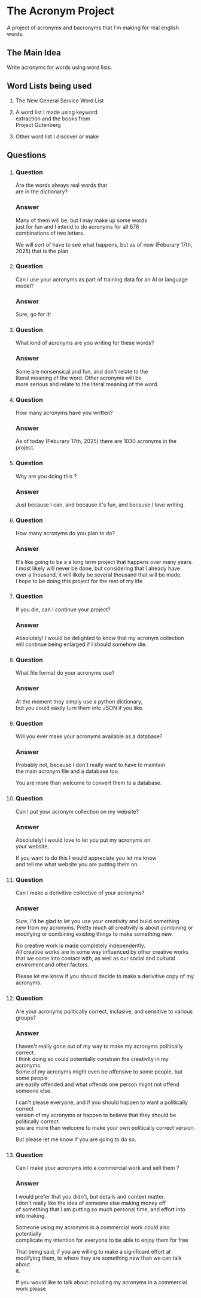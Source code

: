 # The Acronym Project
A project of acronyms  and bacronyms that I'm making for real english words.

## The Main Idea

Write acronyms for words using word lists.

## Word Lists being used

1. The New General Service Word List
   
2. A word list I made using keyword</br>
   extraction and the books from</br>
   Project Gutenberg

3. Other word list I discover or make

## Questions

1.
   ### Question
   
   Are the words always real words that</br>
   are in the dictionary?
  
   ### Answer

    Many of them will be, but I may make up some words</br>
    just for fun and I intend to do acronyms for all 676</br>
    combinations of two letters.</br>

    We will sort of have to see what happens, but as of
    now (Feburary 17th, 2025) that is the plan.

2.
   ### Question

    Can I use your acronyms as part of training data
    for an AI or language model?
  
   ### Answer

    Sure, go for it!

 3. ### Question
   
    What kind of acronyms are you writing for these words?
    
    ### Answer

    Some are nonsensical and fun, and don't relate to the</br>
    literal meaning of the word. Other acronyms will be</br>
    more serious and relate to the literal meaning of the word.

 4. ### Question
   
    How many acronyms have you written?
    
    ### Answer

    As of today (Feburary 17th, 2025) there are 1030 acronyms
    in the project.

5. ### Question
   
    Why are you doing this ?
    
    ### Answer

    Just because I can, and because it's fun, and because I love writing.

6. ### Question
   
    How many acronyms do you plan to do?
    
    ### Answer

    It's like going to be a a long term project that happens over many years.</br>
    I most likely will never be done, but considering that I already have</br>
    over a thousand, it will likely be several thousand that will be made.</br>
    I hope to be doing this project for the rest of my life</br>

7. ### Question
   
    If you die, can I continue your project?
    
    ### Answer

    Absolutely! I would be delighted to know that my acronym collection</br>
    will continue being enlarged if I should somehow die.</br>

8. ### Question
   
    What file format do your acronyms use?
    
    ### Answer

    At the moment they simply use a python dictionary,</br>
    but you could easily turn them into JSON if you like.</br>

9. ### Question
   
    Will you ever make your acronyms available as a database?
    
    ### Answer
    
    Probably not, because I don't really want to have to maintain</br>
    the main acronym file and a database too.</br>

    You are more than welcome to convert them to a database.

10. ### Question
   
    Can I put your acronym collection on my website?
    
    ### Answer

    Absolutely! I would love to let you put my acronyms on</br>
    your website.</br>

    If you want to do this I would appreciate you let me know</br>
    and tell me what website you are putting them on.</br>

11. ### Question
   
    Can I make a derivitive collective of your acronyms?</br>
    
    ### Answer

    Sure, I'd be glad to let you use your creativity and build something</br>
    new from my acronyms. Pretty much all creativity is about combining or</br>
    modifying or combining existing things to make something new.

    No creative work is made completely independently.</br>
    All creative works are in some way influenced by other creative works</br>
    that we come into contact with, as well as our social and cultural</br>
    enviroment and other factors.</br>

    Please let me know if you should decide to make a derivitive copy of my
    acronyms.


12. ### Question
   
    Are your acronyms politically correct, inclusive, and sensitive to various groups?</br>
    
    ### Answer

    I haven't really gone out of my way to make my acronyms politically correct.</br>
    I think doing so could potentially constrain the creativity in my acronyms.</br>
    Some of my acronyms might even be offensive to some people, but some people</br>
    are easily offended and what offends one person might not offend someone else.</br>

    I can't please everyone, and if you should happen to want a politically correct</br>
    version of my acronyms or happen to believe that they should be politically correct</br>
    you are more than welcome to make your own politically correct version.

    But please let me know if you are going to do so.
    
14. ### Question
   
    Can I make your acronyms into a commercial work and sell them ?</br>
    
    ### Answer

    I would prefer that you didn't, but details and context matter.</br>
    I don't really like the idea of someone else making money off</br>
    of something that I am putting so much personal time, and effort into</br>
    into making.

    Someone using my acronyms in a commercial work could also potentially</br>
    complicate my intention for everyone to be able to enjoy them for free</br>

     That being said, if you are willing to make a significant effort at</br>
     modifying them, to where they are something new than we can talk about</br>
     it.

     If you would like to talk about including my acronyms in a commercial</br>
     work please
    
    

    
   
